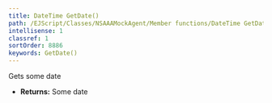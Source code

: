 ```yaml
---
title: DateTime GetDate()
path: /EJScript/Classes/NSAAAMockAgent/Member functions/DateTime GetDate()
intellisense: 1
classref: 1
sortOrder: 8886
keywords: GetDate()
---
```



Gets some date



* **Returns:** Some date



